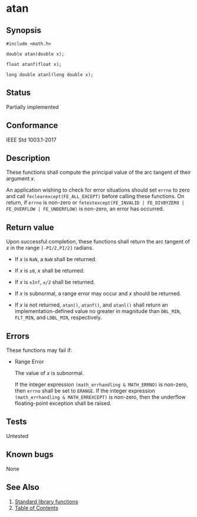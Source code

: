 # atan

## Synopsis

`#include <math.h>`</br>

`double atan(double x);`</br>

`float atanf(float x);`</br>

`long double atanl(long double x);`</br>

## Status

Partially implemented

## Conformance

IEEE Std 1003.1-2017

## Description

These functions shall compute the principal value of the arc tangent of their argument _x_.

An application wishing to check for error situations should set `errno` to zero and call `feclearexcept(FE_ALL_EXCEPT)`
before calling these functions. On return, if `errno` is non-zero or
`fetestexcept(FE_INVALID | FE_DIVBYZERO | FE_OVERFLOW | FE_UNDERFLOW)` is non-zero, an error has occurred.

## Return value

Upon successful completion, these functions shall return the arc tangent of _x_ in the range `[-PI/2,PI/2]` radians.

* If _x_ is `NaN`, a `NaN` shall be returned.

* If _x_ is `±0`, _x_ shall be returned.

* If _x_ is `±Inf`, `±/2` shall be returned.

* If _x_ is subnormal, a range error may occur and _x_ should be returned.

* If _x_ is not returned, `atan()`, `atanf()`, and `atanl()` shall return an implementation-defined value no greater in
magnitude than `DBL_MIN`, `FLT_MIN`, and `LDBL_MIN`, respectively.

## Errors

These functions may fail if:

* Range Error

  The value of _x_ is subnormal.

  If the integer expression `(math_errhandling & MATH_ERRNO)` is non-zero, then `errno` shall be set to `ERANGE`. If the
  integer expression `(math_errhandling & MATH_ERREXCEPT)` is non-zero, then the underflow floating-point
  exception shall be raised.

## Tests

Untested

## Known bugs

None

## See Also

1. [Standard library functions](../README.md)
2. [Table of Contents](../../../README.md)
